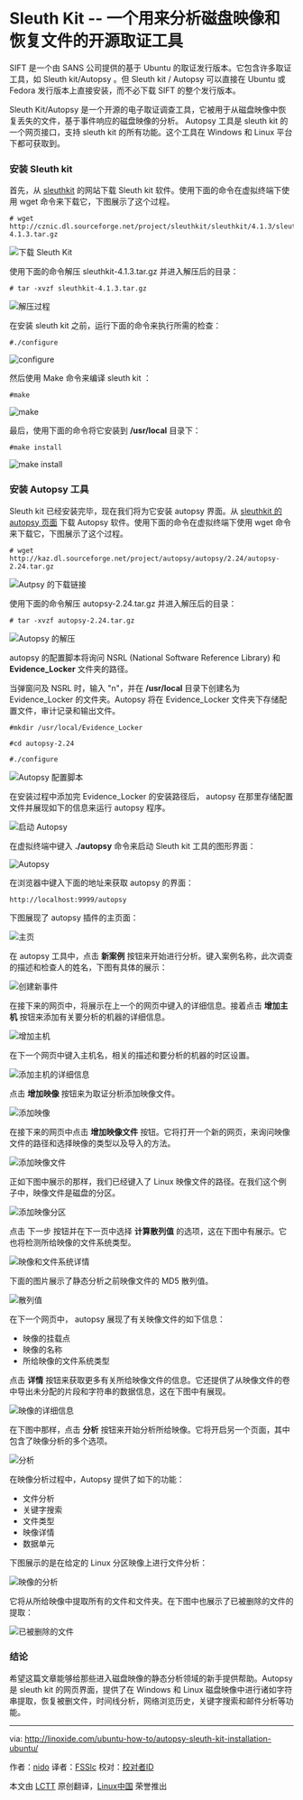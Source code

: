 Sleuth Kit -- 一个用来分析磁盘映像和恢复文件的开源取证工具
================================================================================
SIFT 是一个由 SANS 公司提供的基于 Ubuntu 的取证发行版本。它包含许多取证工具，如 Sleuth kit/Autopsy 。但 Sleuth kit / Autopsy 可以直接在 Ubuntu 或 Fedora 发行版本上直接安装，而不必下载 SIFT 的整个发行版本。

Sleuth Kit/Autopsy 是一个开源的电子取证调查工具，它被用于从磁盘映像中恢复丢失的文件，基于事件响应的磁盘映像的分析。 Autopsy 工具是 sleuth kit 的一个网页接口，支持 sleuth kit 的所有功能。这个工具在 Windows 和 Linux 平台下都可获取到。

### 安装 Sleuth kit ###

首先，从 [sleuthkit][1] 的网站下载 Sleuth kit 软件。使用下面的命令在虚拟终端下使用 wget 命令来下载它，下图展示了这个过程。

    # wget http://cznic.dl.sourceforge.net/project/sleuthkit/sleuthkit/4.1.3/sleuthkit-4.1.3.tar.gz

![下载 Sleuth Kit](http://blog.linoxide.com/wp-content/uploads/2015/03/download-sleuthkeit.png)

使用下面的命令解压 sleuthkit-4.1.3.tar.gz 并进入解压后的目录：

    # tar -xvzf sleuthkit-4.1.3.tar.gz

![解压过程](http://blog.linoxide.com/wp-content/uploads/2015/03/extract.png)

在安装 sleuth kit 之前，运行下面的命令来执行所需的检查：

    #./configure

![configure](http://blog.linoxide.com/wp-content/uploads/2015/03/configure.png)

然后使用 Make 命令来编译 sleuth kit ：

    #make

![make](http://blog.linoxide.com/wp-content/uploads/2015/03/make.png)

最后，使用下面的命令将它安装到 **/usr/local** 目录下：

    #make install

![make install](http://blog.linoxide.com/wp-content/uploads/2015/03/make-install.png)

### 安装 Autopsy 工具 ###

Sleuth kit 已经安装完毕，现在我们将为它安装 autopsy 界面。从 [sleuthkit 的 autopsy 页面][2] 下载 Autopsy 软件。使用下面的命令在虚拟终端下使用 wget 命令来下载它，下图展示了这个过程。

    # wget http://kaz.dl.sourceforge.net/project/autopsy/autopsy/2.24/autopsy-2.24.tar.gz

![Autpsy 的下载链接](http://blog.linoxide.com/wp-content/uploads/2015/03/autopsy.png)

使用下面的命令解压 autopsy-2.24.tar.gz 并进入解压后的目录：

    # tar -xvzf autopsy-2.24.tar.gz

![Autopsy 的解压](http://blog.linoxide.com/wp-content/uploads/2015/03/Autopsy-extraction.png)

autopsy 的配置脚本将询问 NSRL (National Software Reference Library) 和 **Evidence_Locker** 文件夹的路径。

当弹窗问及 NSRL 时，输入 "n"，并在 **/usr/local** 目录下创建名为 Evidence_Locker 的文件夹。Autopsy 将在 Evidence_Locker 文件夹下存储配置文件，审计记录和输出文件。

    #mkdir /usr/local/Evidence_Locker

    #cd autopsy-2.24

    #./configure

![Autopsy 配置脚本](http://blog.linoxide.com/wp-content/uploads/2015/03/autopsy-configuration.png)

在安装过程中添加完 Evidence_Locker 的安装路径后， autopsy 在那里存储配置文件并展现如下的信息来运行 autopsy 程序。

![启动 Autopsy](http://blog.linoxide.com/wp-content/uploads/2015/03/start-autopsy.png)

在虚拟终端中键入 **./autopsy** 命令来启动 Sleuth kit 工具的图形界面：

![Autopsy](http://blog.linoxide.com/wp-content/uploads/2015/03/autopsy-started.png)

在浏览器中键入下面的地址来获取 autopsy 的界面：

    http://localhost:9999/autopsy

下图展现了 autopsy 插件的主页面：

![主页](http://blog.linoxide.com/wp-content/uploads/2015/03/main-interface.png)

在 autopsy 工具中，点击 **新案例** 按钮来开始进行分析。键入案例名称，此次调查的描述和检查人的姓名，下图有具体的展示：

![创建新事件](http://blog.linoxide.com/wp-content/uploads/2015/03/create-new-case1.png)

在接下来的网页中，将展示在上一个的网页中键入的详细信息。接着点击 **增加主机** 按钮来添加有关要分析的机器的详细信息。

![增加主机](http://blog.linoxide.com/wp-content/uploads/2015/03/add-host1.png)

在下一个网页中键入主机名，相关的描述和要分析的机器的时区设置。

![添加主机的详细信息](http://blog.linoxide.com/wp-content/uploads/2015/03/add-host-detial.png)

点击 **增加映像** 按钮来为取证分析添加映像文件。

![添加映像](http://blog.linoxide.com/wp-content/uploads/2015/03/add-image.png)

在接下来的网页中点击 **增加映像文件** 按钮。它将打开一个新的网页，来询问映像文件的路径和选择映像的类型以及导入的方法。

![添加映像文件](http://blog.linoxide.com/wp-content/uploads/2015/03/Add-image-file.png)

正如下图中展示的那样，我们已经键入了 Linux 映像文件的路径。在我们这个例子中，映像文件是磁盘的分区。

![添加映像分区](http://blog.linoxide.com/wp-content/uploads/2015/03/add-image-parition.png)

点击 下一步 按钮并在下一页中选择 **计算散列值** 的选项，这在下图中有展示。它也将检测所给映像的文件系统类型。
 
![映像和文件系统详情](http://blog.linoxide.com/wp-content/uploads/2015/03/image-and-file-system-detail.png)

下面的图片展示了静态分析之前映像文件的 MD5 散列值。

![散列值](http://blog.linoxide.com/wp-content/uploads/2015/03/hash1.png)

在下一个网页中， autopsy 展现了有关映像文件的如下信息：

- 映像的挂载点
- 映像的名称
- 所给映像的文件系统类型

点击 **详情** 按钮来获取更多有关所给映像文件的信息。它还提供了从映像文件的卷中导出未分配的片段和字符串的数据信息，这在下图中有展现。

![映像的详细信息](http://blog.linoxide.com/wp-content/uploads/2015/03/image-details.png)

在下图中那样，点击 **分析** 按钮来开始分析所给映像。它将开启另一个页面，其中包含了映像分析的多个选项。

![分析](http://blog.linoxide.com/wp-content/uploads/2015/03/analysis1.png)

在映像分析过程中，Autopsy 提供了如下的功能：

- 文件分析
- 关键字搜索
- 文件类型
- 映像详情
- 数据单元

下图展示的是在给定的 Linux 分区映像上进行文件分析：

![映像的分析](http://blog.linoxide.com/wp-content/uploads/2015/03/Analysis-of-image.png)

它将从所给映像中提取所有的文件和文件夹。在下图中也展示了已被删除的文件的提取：

![已被删除的文件](http://blog.linoxide.com/wp-content/uploads/2015/03/deleted.png)

### 结论 ###

希望这篇文章能够给那些进入磁盘映像的静态分析领域的新手提供帮助。Autopsy 是 sleuth kit 的网页界面，提供了在 Windows 和 Linux 磁盘映像中进行诸如字符串提取，恢复被删文件，时间线分析，网络浏览历史，关键字搜索和邮件分析等功能。

--------------------------------------------------------------------------------

via: http://linoxide.com/ubuntu-how-to/autopsy-sleuth-kit-installation-ubuntu/

作者：[nido][a]
译者：[FSSlc](https://github.com/FSSlc)
校对：[校对者ID](https://github.com/校对者ID)

本文由 [LCTT](https://github.com/LCTT/TranslateProject) 原创翻译，[Linux中国](http://linux.cn/) 荣誉推出

[a]:http://linoxide.com/author/naveeda/
[1]:http://www.sleuthkit.org/sleuthkit/download.php
[2]:http://www.sleuthkit.org/autopsy/download.php